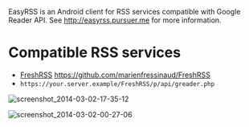 EasyRSS is an Android client for RSS services compatible with Google Reader API.
See http://easyrss.pursuer.me for more information.

# Compatible RSS services
* [FreshRSS](http://freshrss.org/) https://github.com/marienfressinaud/FreshRSS
 * `https://your.server.example/FreshRSS/p/api/greader.php`

![screenshot_2014-03-02-17-35-12](https://f.cloud.github.com/assets/1008324/2304613/dd61e240-a22a-11e3-87f3-518f3a8aabca.png)

![screenshot_2014-03-02-00-27-06](https://f.cloud.github.com/assets/1008324/2303004/6701c156-a199-11e3-95b4-dd1db8b17d82.png)
